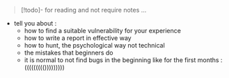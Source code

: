 
>[!todo]- for reading and not require notes ...

- tell you about :
	- how to find a suitable vulnerability for your experience
	- how to write a report in effective way
	- how to hunt, the psychological way not technical
	- the mistakes that beginners do
	- it is normal to not find bugs in the beginning like for the first months :((((((((()))))))))



